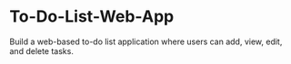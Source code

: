 # To-Do-List-Web-App
Build a web-based to-do list application where users can add, view, edit, and delete tasks.
